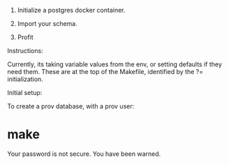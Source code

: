 
1. Initialize a postgres docker container.

2. Import your schema.

3. Profit



Instructions:

Currently, its taking variable values from the env, or setting defaults
if they need them.  These are at the top of the Makefile, identified by
the ?= initialization.


Initial setup:

To create a prov database, with a prov user:

 # make


Your password is not secure.  You have been warned.

